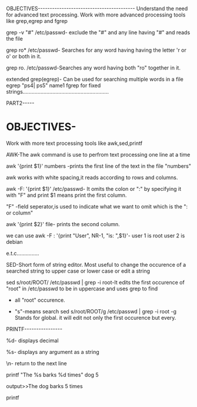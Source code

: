 OBJECTIVES-----------------------------------------
Understand the need for advanced text processing.
Work with more advanced processing tools like grep,egrep and fgrep

grep -v "#" /etc/passwd-  exclude the "#" and any line having "#" and reads the file

grep ro* /etc/passwd- Searches for any word having having the letter 'r or o' or both in it.

grep ro. /etc/passwd-Searches any word having both "ro" together in it.

extended grep(egrep)- Can be used for searching multiple words in a file
egrep "ps4| ps5" name1
fgrep for fixed strings..........................................................

PART2-----
# OBJECTIVES-
Work with more text processing tools like awk,sed,printf

AWK-The awk command is use to perfrom text processing one line at a time

awk '{print $1}' numbers  -prints the first line of the text in the file "numbers"

awk works with white spacing,it reads according to rows and columns.

awk -F: '{print $1}' /etc/passwd- It omits the colon or ":" by specifying it with "F" and  print $1 means print the first column.

"F" -field seperator,is used to indicate what we want to omit which is the ": or column"

awk '{print $2}' file- prints the second column.

we can use awk -F : '{print "User", NR-1, "is: ",$1}'- user 1 is root
user 2 is debian

e.t.c...............

SED-Short form of string editor. Most useful to change the occurence of a searched string to upper case or lower case or edit a string

sed s/root/ROOT/  /etc/passwd | grep -i root-It edits the first occurence of "root" in /etc/passwd to be in uppercase and uses grep to find

- all "root" occurence.
  
- "s"-means search
sed s/root/ROOT/g  /etc/passwd | grep -i root
-g Stands for global. it will edit not only the first occurence but every.

PRINTF----------------

%d- displays decimal

%s- displays any argument as a string

\n- return to the next line

printf "The %s barks %d times" dog 5

output>>The dog barks 5 times

printf 
